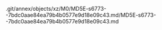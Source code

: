.git/annex/objects/xz/M0/MD5E-s6773--7bdc0aae84ea79b4b0577e9d18e09c43.md/MD5E-s6773--7bdc0aae84ea79b4b0577e9d18e09c43.md